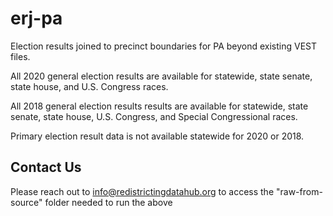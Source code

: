 # erj-pa

Election results joined to precinct boundaries for PA beyond existing VEST files.

All 2020 general election results are available for statewide, state senate, state house, and U.S. Congress races.

All 2018 general election results results are available for statewide, state senate, state house, U.S. Congress, and Special Congressional races.

Primary election result data is not available statewide for 2020 or 2018.

## Contact Us

Please reach out to info@redistrictingdatahub.org to access the "raw-from-source" folder needed to run the above
